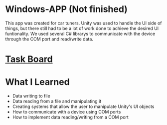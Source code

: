 # Windows-APP (Not finished)
  This app was created for car tuners. Unity was used to handle the UI side of things, but there still had to be a lot of work done to achieve the desired UI funtionality. We used several C# librarys to communicate with the device through the COM port and read/write data.
# <a href="https://trello.com/b/rQt8YpLO/windows-app">Task Board</a>
# What I Learned
  <ul>
    <li>Data writing to file</li>
    <li>Data reading from a file and manipulating it</li>
    <li>Creating systems that allow the user to manipulate Unity's UI objects</li>
    <li>How to communicate with a device using COM ports</li>
    <li>How to implement data reading/writing from a COM port</li>
  </ul>
